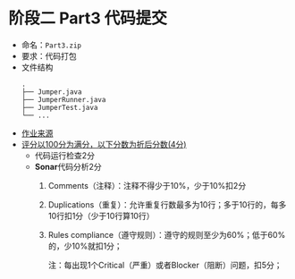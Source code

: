 # 阶段二 Part3 代码提交

 - 命名：`Part3.zip`
 - 要求：代码打包
 - 文件结构
    ```shell
    .
    ├── Jumper.java
    ├── JumperRunner.java
    ├── JumperTest.java
    └── ...
    ```
 - [作业来源](https://se-2018.github.io/Stage2--Part3.html#coding-exercises)
 - [评分以100分为满分，以下分数为折后分数(4分)](https://se-2018.github.io/Stage2--ReviewForm)
    - 代码运行检查2分
    - **Sonar**代码分析2分
        1. Comments（注释）：注释不得少于10%，少于10%扣2分
        2. Duplications（重复）：允许重复行数最多为10行；多于10行的，每多10行扣1分（少于10行算10行）
        3. Rules compliance（遵守规则）：遵守的规则至少为60%；低于60%的，少10%就扣1分；

            注：每出现1个Critical（严重）或者Blocker（阻断）问题，扣5分；

